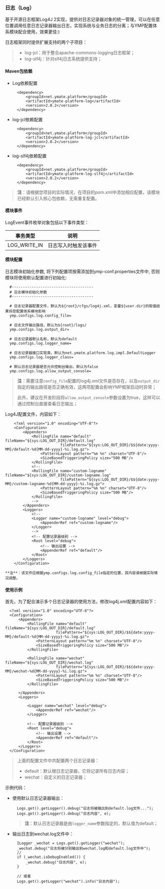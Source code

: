 ### 日志（Log）

基于开源日志框架Log4J 2实现，提供对日志记录器对象的统一管理，可以在任意位置调用任意日志记录器输出日志，实现系统与业务日志的分离；与YMP配置体系模块配合使用，效果更佳:)

日志框架同时提供扩展支持的两个子项目：

> - log-jcl：用于整合apache-commons-logging日志框架；
> - log-slf4j：针对slf4j日志系统提供支持；

#### Maven包依赖

- Log依赖配置

        <dependency>
            <groupId>net.ymate.platform</groupId>
            <artifactId>ymate-platform-log</artifactId>
            <version>2.0.2</version>
        </dependency>

- log-jcl依赖配置

        <dependency>
            <groupId>net.ymate.platform</groupId>
            <artifactId>ymate-platform-log-jcl</artifactId>
            <version>2.0.2</version>
        </dependency>

- log-slf4j依赖配置

        <dependency>
            <groupId>net.ymate.platform</groupId>
            <artifactId>ymate-platform-log-slf4j</artifactId>
            <version>2.0.2</version>
        </dependency>

> **注**：请根据您项目的实际情况，在项目的pom.xml中添加相应配置，该模块已经默认引入核心包依赖，无需重复配置。

#### 模块事件

LogEvent事件枚举对象包括以下事件类型：

|事务类型|说明|
|---|---|
|LOG_WRITE_IN|日志写入时触发该事件|

#### 模块配置

日志模块初始化参数, 将下列配置项按需添加到ymp-conf.properties文件中, 否则模块将使用默认配置进行初始化:

	  #-------------------------------------
	  # 日志模块初始化参数
	  #-------------------------------------
	
	  # 日志记录器配置文件，默认为${root}/cfgs/log4j.xml，变量${user.dir}的取值结果将受配置体系模块影响
	  ymp.configs.log.config_file=
	  
	  # 日志文件输出路径，默认为${root}/logs/
	  ymp.configs.log.output_dir=
	  
	  # 日志记录器默认名称，默认为default
	  ymp.configs.log.logger_name=
	  
	  # 日志记录器接口实现类，默认为net.ymate.platform.log.impl.DefaultLogger
	  ymp.configs.log.logger_class=
	  
	  # 默认日志记录器是否允许控制台输出，默认为false
	  ymp.configs.log.allow_output_console=

   > **注**：需要注意`config_file`配置的log4j.xml文件是否存在，以及`output_dir`指定的输出路径是否正确有效，这两项配置会影响YMP框架启动时异常；
   > 
   > 此外，建议在开发阶段将`allow_output_console`参数设置为true，这样可以通过控制台直接查看日志输出；


Log4J配置文件，内容如下：

        <?xml version="1.0" encoding="UTF-8"?>
        <Configuration>
            <Appenders>
                <RollingFile name="default" fileName="${sys:LOG_OUT_DIR}/default.log"
                             filePattern="${sys:LOG_OUT_DIR}/$${date:yyyy-MM}/default-%d{MM-dd-yyyy}-%i.log.gz">
                    <PatternLayout pattern="%m %n" charset="UTF-8"/>
                    <SizeBasedTriggeringPolicy size="500 MB"/>
                </RollingFile>
                <!--
                <RollingFile name="custom-logname" fileName="${sys:LOG_OUT_DIR}/custom-logname.log"
                             filePattern="${sys:LOG_OUT_DIR}/$${date:yyyy-MM}/custom-logname-%d{MM-dd-yyyy}-%i.log.gz">
                    <PatternLayout pattern="%m %n" charset="UTF-8"/>
                    <SizeBasedTriggeringPolicy size="500 MB"/>
                </RollingFile>
                -->
            </Appenders>
            <Loggers>
                <!--
                <Logger name="custom-logname" level="debug">
                    <AppenderRef ref="custom-logname"/>
                </Logger>
                -->
                <!-- 配置记录器级别 -->
                <Root level="debug">
                    <!-- 输出设置 -->
                    <AppenderRef ref="default"/>
                </Root>
            </Loggers>
        </Configuration>

    **注**：该文件应根据ymp.configs.log.config_file指定的位置，其内容请根据实际情况调整。

#### 使用示例

首先，为了配合演示多个日志记录器的使用方法，修改log4j.xml配置内容如下：

	  <?xml version="1.0" encoding="UTF-8"?>
	  <Configuration>
	      <Appenders>
	          <RollingFile name="default" fileName="${sys:LOG_OUT_DIR}/default.log"
	                       filePattern="${sys:LOG_OUT_DIR}/$${date:yyyy-MM}/default-%d{MM-dd-yyyy}-%i.log.gz">
	              <PatternLayout pattern="%m %n" charset="UTF-8"/>
	              <SizeBasedTriggeringPolicy size="500 MB"/>
	          </RollingFile>
	
	          <RollingFile name="wechat" fileName="${sys:LOG_OUT_DIR}/wechat.log"
	                       filePattern="${sys:LOG_OUT_DIR}/$${date:yyyy-MM}/wechat-%d{MM-dd-yyyy}-%i.log.gz">
	              <PatternLayout pattern="%m %n" charset="UTF-8"/>
	              <SizeBasedTriggeringPolicy size="500 MB"/>
	          </RollingFile>
	
	      </Appenders>
	      <Loggers>
	
	          <Logger name="wechat" level="debug">
	              <AppenderRef ref="wechat"/>
	          </Logger>
	
	          <!-- 配置记录器级别 -->
	          <Root level="debug">
	              <!-- 输出设置 -->
	              <AppenderRef ref="default"/>
	          </Root>
	      </Loggers>
	  </Configuration>
	
> 上面的配置文件中共配置两个日志记录器：
> 
> - default：默认根日志记录器，它将记录所有日志内容；
> - wechat：自定义的日志记录器；

示例代码：

- 使用默认日志记录器输出：

		Logs.get().getLogger().debug("日志将被输出到default.log文件...");
		Logs.get().getLogger().debug("日志内容", e);

	>  **注**：默认日志记录器是由`logger_name`参数指定的，默认值为default；

- 输出日志到wechat.log文件中：

		ILogger _wechat = Logs.get().getLogger("wechat");
		_wechat.debug("日志将被分别输出到wechat.log和default.log文件中");
		//
		if (_wechat.isDebugEnabled()) {
			_wechat.debug("日志内容", e);
		}
		
		// 或者
		Logs.get().getLogger("wechat").info("日志内容");
